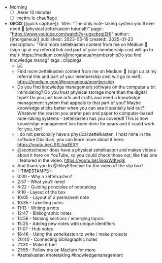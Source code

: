 - Morning
  * [ ] Aérer 10 minutes
  * [ ] mettre le chauffage
- **09:32** [[quick capture]]: ​
  title:: "The only note-taking system you'll ever need 📝 (physical zettelkasten tutorial!)"
  page:: "https://www.youtube.com/watch?v=ugxcbsgjEHI"
  author:: [[morganeua]]
  published:: 2023-05-19
  created:: 2025-01-23
  description:: "Find more zettelkasten content from me on Medium 📝 (sign up at my referral link and part of your membership cost will go to me!): https://medium.com/@morganeua/membershipDo you find knowledge manag"
  tags:: clippings
  * ![](https://www.youtube.com/watch?v=ugxcbsgjEHI)
  * Find more zettelkasten content from me on Medium 📝 (sign up at my referral link and part of your membership cost will go to me!): https://medium.com/@morganeua/membership
  * Do you find knowledge management software on the computer a bit intimidating? Do you trust physical storage more than the digital type? Do you just love arts and crafts and need a knowledge management system that appeals to that part of you? Maybe knowledge sticks better when you can see it spatially laid out? Whatever the reason you prefer pen and paper to computer-based note-taking systems - zettelkasten has you covered! This is how knowledge management has been done for years and it could work for you, too!
  * I do not personally have a physical zettelkasten. I host mine in the software Obsidian, you can learn more about it here: https://youtu.be/L9SLlxaEEXY
  * @scottscheper does have a physical zettelkasten and makes videos about it here on YouTube, so you could check those out, like this one I featured in the video: https://youtu.be/3oqxWdtvqlk
  * And thank you to @RileyEffective for the video of the slip box!
  * ✨TIMESTAMPS✨
  * 0:00 - Why a zettelkasten?
  * 2:57 - What you'll need
  * 4:22 - Guiding principles of notetaking
  * 9:10 - Layout of the box
  * 10:05 - Layout of a permanent note
  * 10:35 - Labelling notes
  * 11:13 - Writing a note
  * 12:47 - Bibliographic notes
  * 14:56 - Naming sections / emerging topics
  * 15:25 - Adding new notes with unique identifiers
  * 17:07 - Hub notes
  * 18:46 - Using the zettelkasten to write / make projects
  * 20:40 - Connecting bibliographic notes
  * 21:30 - Make it fun!
  * 21:55 - Follow me on Medium for more
  * #zettelkasten #notetaking #knowledgemanagement